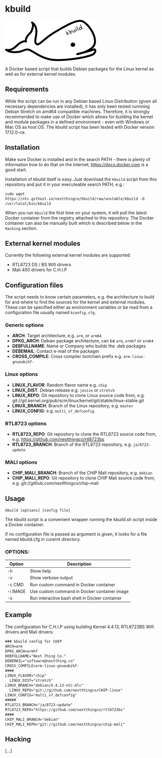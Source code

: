 # kbuild

![kbuild logo](logo.png)

A Docker based script that builds Debian packages for the Linux kernel as well
as for external kernel modules.


## Requirements

While the script can be run in any Debian based Linux Distribution (given all
necessary dependencies are installed), it has only been tested runnning Debian
Stretch on amd64 compatible machines.
Therefore, it is strongly recommended to make use of Docker which allows for
building the kernel and module packages in a defined environment - even with
Windows or Mac OS as host OS.
The kbuild script has been tested with Docker version 17.12.0-ce.


## Installation

Make sure Docker is installed and in the search PATH - there is plenty of
information how to do that on the internet, https://docs.docker.com is a good
start.

Installation of kbuild itself is easy. Just download the `kbuild` script
from this repository and put it in your executeable search PATH, e.g.:
```
sudo wget https://ntc.githost.io/nextthingco/kbuild/raw/unstable/kbuild -O /usr/local/bin/kbuild
```

When you run `kbuild` the first time on your system, it will pull the latest
Docker container from the registry attached to this repository.
The Docker container can also be manually built which is described below in
the `Hacking` section.


## External kernel modules

Currently the following external kernel modules are supported:
 - RTL8723 DS / BS Wifi drivers
 - Mali 400 drivers for C.H.I.P


## Configuration files

The script needs to know certain parameters, e.g. the architecture to build
for and where to find the sources for the kernel and external modules.
These can be specified either as environment variables or be read from a
configuration file usually named `kconfig.cfg`.

### Generic options

 - **ARCH**: Target architecture, e.g. `arm`, or `arm64`
 - **DPKG_ARCH**: Debian package architecture, can be `arm`, `armhf` or `arm64`
 - **DEBFULLNAME**: Name or Company who builds the .deb packages
 - **DEBEMAIL**: Contact e-mail of the packager
 - **CROSS_COMPILE**: Cross compiler toolchain prefix e.g. `arm-linux-gnueabihf-`

### Linux options
 - **LINUX_FLAVOR**: Random flavor name e.g. `chip`
 - **LINUX_DIST**: Debian release e.g. `jessie` or `stretch`
 - **LINUX_REPO**: Git repository to clone Linux source code from, e.g. git://git.kernel.org/pub/scm/linux/kernel/git/stable/linux-stable.git
 - **LINUX_BRANCH**: Branch of the Linux repository, e.g. `master`
 - **LINUX_CONFIG**: e.g. `multi_v7_defconfig`

### RTL8723 options
 - **RTL8723_REPO**: Git repository to clone the RTL8723 source code from, e.g. https://github.com/nextthingco/rtl8723bs
 - **RTL8723_BRANCH**: Branch of the RTL8723 repository, e.g. `ja/8723-update`

### MALI options
 - **CHIP_MALI_BRANCH**: Branch of the CHIP Mali repository, e.g. `debian`
 - **CHIP_MALI_REPO**: Git repository to clone CHIP Mali source code from, e.g. git://github.com/nextthingco/chip-mali


## Usage

```
kbuild [options] [config file]
```
The kbuild script is a convenient wrapper running the kbuild.sh script
inside a Docker container.

If no configuration file is passed as argument is given, it looks for a
file named kbuild.cfg in curernt directory.

### OPTIONS:
| Option       | Description                                     |
| ------------ | ----------------------------------------------- |
| -h           | Show help                                       |
| -v           | Show verbose output                             |
| -c CMD       | Run custom command in Docker container          |
| -i IMAGE     | Use custom command in Docker container image    |
| -s           | Run interactive bash shell in Docker container  |


## Example

The configuration for C.H.I.P using building Kernel 4.4.13, RTL8723BS Wifi drivers and Mali drivers:
```
### kbuild config for CHIP
ARCH=arm
DPKG_ARCH=armhf
DEBFULLNAME="Next Thing Co."
DEBEMAIL="software@nextthing.co"
CROSS_COMPILE=arm-linux-gnueabihf-
####
LINUX_FLAVOR="chip"
  LINUX_DIST="stretch"
LINUX_BRANCH="debian/4.4.13-ntc-mlc"
  LINUX_REPO="git://github.com/nextthingco/CHIP-linux"
LINUX_CONFIG="multi_v7_defconfig"
#####
RTL8723_BRANCH="ja/8723-update"
RTL8723_REPO="https://github.com/nextthingco/rtl8723bs"
#### 
CHIP_MALI_BRANCH="debian"
CHIP_MALI_REPO="git://github.com/nextthingco/chip-mali"
```

## Hacking 

[...]
